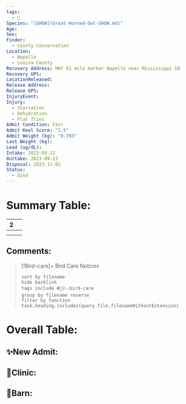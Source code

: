 ```yaml
---
tags:
  - 🦅
Species: "[GHOW](Great-Horned-Owl-GHOW.md)"
Age: 
Sex: 
Finder:
  - County Conservation
Location:
  - Wapello
  - Louisa County
Recovery Address: HWY 61 mile marker Wapello near Mississippi IA
Recovery GPS: 
LocationReleased: 
Release Address: 
Release GPS: 
InjuryEvent: 
Injury:
  - Starvation
  - Dehydration
  - Flat flies
Admit Condition: Fair
Admit Keel Score: "1.5"
Admit Weight (kg): "0.793"
Last Weight (kg): 
Lead (ug/dL): 
Intake: 2023-09-12
Outtake: 2023-09-13
Disposal: 2023-11-02
Status:
  - Died
---
```


# Summary Table:

<div><table class="dataview table-view-table"><thead class="table-view-thead"><tr class="table-view-tr-header"><th class="table-view-th"><span></span><span class="dataview small-text">2</span></th><th class="table-view-th"><span></span></th></tr></thead><tbody class="table-view-tbody"><tr><td><span></span></td><td><span></span></td></tr><tr><td><span></span></td><td><span></span></td></tr></tbody></table></div>

## Comments:

> [!Bird-care]+ Bird Care Notices
>   ```tasks 
>   sort by filename
>   hide backlink
>   tags include #🦅🩺-bird-care 
>   group by filename reverse
>   filter by function task.heading.includes(query.file.filenameWithoutExtension)
>   ```

# Overall Table:

## ✨New Admit:



## 🏥Clinic:



## 🏡Barn:


